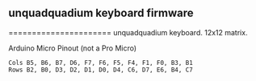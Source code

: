 ## unquadquadium keyboard firmware

======================
unquadquadium keyboard. 12x12 matrix.

Arduino Micro Pinout (not a Pro Micro)

	Cols B5, B6, B7, D6, F7, F6, F5, F4, F1, F0, B3, B1
	Rows B2, B0, D3, D2, D1, D0, D4, C6, D7, E6, B4, C7
